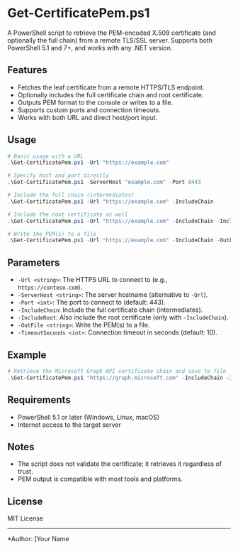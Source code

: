 # Get-CertificatePem.ps1

A PowerShell script to retrieve the PEM-encoded X.509 certificate (and optionally the full chain) from a remote TLS/SSL server. Supports both PowerShell 5.1 and 7+, and works with any .NET version.

## Features

- Fetches the leaf certificate from a remote HTTPS/TLS endpoint.
- Optionally includes the full certificate chain and root certificate.
- Outputs PEM format to the console or writes to a file.
- Supports custom ports and connection timeouts.
- Works with both URL and direct host/port input.

## Usage

```powershell
# Basic usage with a URL
.\Get-CertificatePem.ps1 -Url "https://example.com"

# Specify host and port directly
.\Get-CertificatePem.ps1 -ServerHost "example.com" -Port 8443

# Include the full chain (intermediates)
.\Get-CertificatePem.ps1 -Url "https://example.com" -IncludeChain

# Include the root certificate as well
.\Get-CertificatePem.ps1 -Url "https://example.com" -IncludeChain -IncludeRoot

# Write the PEM(s) to a file
.\Get-CertificatePem.ps1 -Url "https://example.com" -IncludeChain -OutFile "C:\temp\certs\example.pem"
```

## Parameters

- `-Url <string>`: The HTTPS URL to connect to (e.g., `https://contoso.com`).
- `-ServerHost <string>`: The server hostname (alternative to `-Url`).
- `-Port <int>`: The port to connect to (default: 443).
- `-IncludeChain`: Include the full certificate chain (intermediates).
- `-IncludeRoot`: Also include the root certificate (only with `-IncludeChain`).
- `-OutFile <string>`: Write the PEM(s) to a file.
- `-TimeoutSeconds <int>`: Connection timeout in seconds (default: 10).

## Example

```powershell
# Retrieve the Microsoft Graph API certificate chain and save to file
.\Get-CertificatePem.ps1 "https://graph.microsoft.com" -IncludeChain -IncludeRoot -OutFile "C:\temp\graph.pem" -Verbose
```

## Requirements

- PowerShell 5.1 or later (Windows, Linux, macOS)
- Internet access to the target server

## Notes

- The script does not validate the certificate; it retrieves it regardless of trust.
- PEM output is compatible with most tools and platforms.

## License

MIT License

---

*Author: [Your Name
